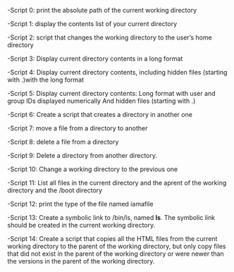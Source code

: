-Script 0:
print the absolute path of the current working directory

-Script 1:
display the contents list of your current directory

-Script 2:
script that changes the working directory to the user’s home directory

-Script 3:
Display current directory contents in a long format

-Script 4:
Display current directory contents, including hidden files (starting with .)with the long format

-Script 5:
Display current directory contents: Long format with user and group IDs displayed numerically
 And hidden files (starting with .)

-Script 6:
Create a script that creates a directory in another one

-Script 7:
move a file from a directory to another

-Script 8:
delete a file from a directory

-Script 9:
Delete a directory from another directory.

-Script 10:
Change a working directory to the previous one

-Script 11:
List all files in the current directory and the aprent of the working directory and the /boot directory

-Script 12:
print the type of the file named iamafile

-Script 13:
Create a symbolic link to /bin/ls, named __ls__. The symbolic link should be created in the current working directory.

-Script 14:
Create a script that copies all the HTML files from the current working directory to the parent of the working directory, but only copy files that did not exist in the parent of the working directory or were newer than the versions in the parent of the working directory.     


